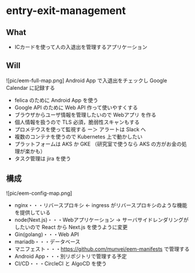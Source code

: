 # entry-exit-management
## What
- ICカードを使って人の入退出を管理するアプリケーション

## Will
![pic/eem-full-map.png]
Android App で入退出をチェックし Google Calendar に記録する
- felica のために Android App を使う
- Google API のために Web API 作って使いやすくする
- ブラウザからユーザ情報を管理したいので Webアプリ を作る
- 個人情報を扱うので TLS 必須，脆弱性スキャンもする
- プロメテウスを使って監視する ー＞ アラートは Slack へ
- 複数のコンテナを使うので Kubernetes 上で動かしたい
- プラットフォームは AKS か GKE （研究室で使うなら AKS の方がお金の処理が楽かも）
- タスク管理は jira を使う

## 構成
![pic/eem-config-map.png]
- nginx・・・リバースプロキシ <- ingress がリバースプロキシのような機能を提供している
- node(Next.js)・・・Webアプリケーション -> サーバサイドレンダリングがしたいので React から Next.js を使うように変更
- Gin(golang)・・・Web API
- mariadb・・・データベース
- マニフェスト・・・https://github.com/munvei/eem-manifests で管理する
- Android App・・・別リポジトリで管理する予定
- CI/CD・・・CircleCI と AlgoCD を使う
